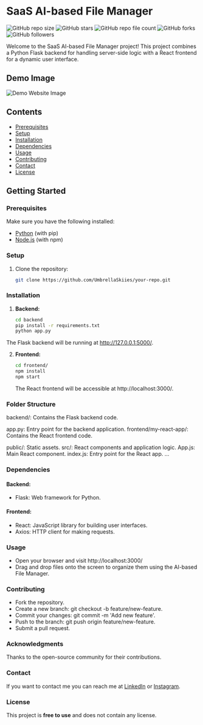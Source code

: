 # SaaS AI-based File Manager

![GitHub repo size](https://img.shields.io/github/repo-size/UmbrellaSkiies/AI-SaaS-File-Manager)
![GitHub stars](https://img.shields.io/github/stars/UmbrellaSkiies/AI-SaaS-File-Manager?style=social)
![GitHub repo file count](https://img.shields.io/github/directory-file-count/UmbrellaSkiies/OnlineJobPortal)
![GitHub forks](https://img.shields.io/github/forks/UmbrellaSkiies/AI-SaaS-File-Manager?style=social)
![GitHub followers](https://img.shields.io/github/followers/UmbrellaSkiies?label=Followers&logoColor=blue&style=flat)

Welcome to the SaaS AI-based File Manager project! This project combines a Python Flask backend for handling server-side logic with a React frontend for a dynamic user interface.

## Demo Image
![Demo Website Image](Demo_Image/demo.png)

## Contents
 * [Prerequisites](#prerequisites)
 * [Setup](#setup)
 * [Installation](#installation)
 * [Dependencies](#dependencies)
 * [Usage](#usage)
 * [Contributing](#contributing)
 * [Contact](#contact)
 * [License](#license)

## Getting Started

### Prerequisites

Make sure you have the following installed:

- [Python](https://www.python.org/) (with pip)
- [Node.js](https://nodejs.org/) (with npm)

### Setup

1. Clone the repository:

   ```bash
   git clone https://github.com/UmbrellaSkiies/your-repo.git
   ```

### Installation

1. **Backend:**

   ```bash
   cd backend
   pip install -r requirements.txt
   python app.py
   ```

The Flask backend will be running at http://127.0.0.1:5000/.


2. **Frontend:**

    ```bash
    cd frontend/
    npm install
    npm start
    ```

    The React frontend will be accessible at http://localhost:3000/.


### Folder Structure

backend/: Contains the Flask backend code.

app.py: Entry point for the backend application.
frontend/my-react-app/: Contains the React frontend code.

public/: Static assets.
src/: React components and application logic.
App.js: Main React component.
index.js: Entry point for the React app.
...


### Dependencies

#### Backend:
* Flask: Web framework for Python.

#### Frontend:
* React: JavaScript library for building user interfaces.
* Axios: HTTP client for making requests.


### Usage

- Open your browser and visit http://localhost:3000/
- Drag and drop files onto the screen to organize them using the AI-based File Manager.


### Contributing

- Fork the repository.
- Create a new branch: git checkout -b feature/new-feature.
- Commit your changes: git commit -m 'Add new feature'.
- Push to the branch: git push origin feature/new-feature.
- Submit a pull request.


### Acknowledgments

Thanks to the open-source community for their contributions.


### Contact

If you want to contact me you can reach me at [LinkedIn](https://linkedin.com/in/neo-titebe-120536254) or [Instagram](https://instagram.com/9teen_99).


### License

This project is **free to use** and does not contain any license.
